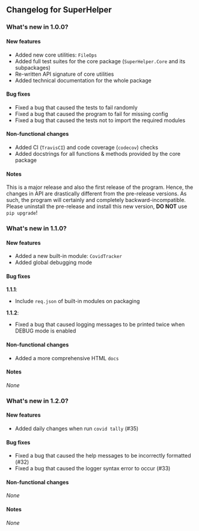 ## Changelog for SuperHelper

### What's new in 1.0.0?

#### New features

- Added new core utilities: `FileOps`
- Added full test suites for the core package (`SuperHelper.Core` and its subpackages)
- Re-written API signature of core utilities
- Added technical documentation for the whole package

#### Bug fixes

- Fixed a bug that caused the tests to fail randomly
- Fixed a bug that caused the program to fail for missing config
- Fixed a bug that caused the tests not to import the required modules

#### Non-functional changes

- Added CI (`TravisCI`) and code coverage (`codecov`) checks
- Added docstrings for all functions & methods provided by the core package

#### Notes

This is a major release and also the first release of the program. Hence, the changes in API are drastically different
from the pre-release versions. As such, the program will certainly and completely backward-incompatible. Please
uninstall the pre-release and install this new version, **DO NOT** use `pip upgrade`!

### What's new in 1.1.0?

#### New features

- Added a new built-in module: `CovidTracker`
- Added global debugging mode

#### Bug fixes

**1.1.1**:

- Include `req.json` of built-in modules on packaging

**1.1.2**:

- Fixed a bug that caused logging messages to be printed twice when DEBUG mode is enabled

#### Non-functional changes

- Added a more comprehensive HTML `docs`

#### Notes

*None*

### What's new in 1.2.0?

#### New features

- Added daily changes when run `covid tally` (#35)

#### Bug fixes

- Fixed a bug that caused the help messages to be incorrectly formatted (#32)
- Fixed a bug that caused the logger syntax error to occur (#33)

#### Non-functional changes

*None*

#### Notes

*None*
